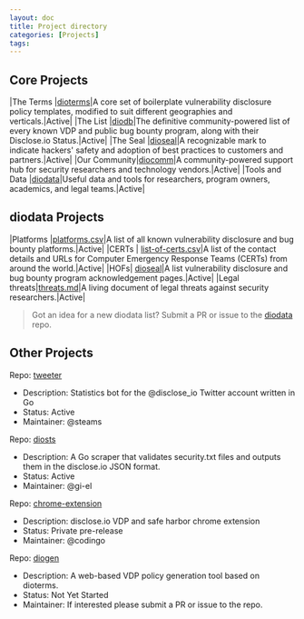 ```yaml
---
layout: doc
title: Project directory
categories: [Projects]
tags: 
---
```

## Core Projects

|The Terms |[dioterms](https://github.com/disclose/dioterms)|A core set of boilerplate vulnerability disclosure policy templates, modified to suit different geographies and verticals.|Active|
|The List |[diodb](https://github.com/disclose/diodb)|The definitive community-powered list of every known VDP and public bug bounty program, along with their Disclose.io Status.|Active|
|The Seal |[dioseal](https://github.com/disclose/dioseal)|A recognizable mark to indicate hackers' safety and adoption of best practices to customers and partners.|Active|
|Our Community|[diocomm](https://community.disclose.io)|A community-powered support hub for security researchers and technology vendors.|Active|
|Tools and Data |[diodata](https://github.com/disclose/diodata)|Useful data and tools for researchers, program owners, academics, and legal teams.|Active|

## diodata Projects

|Platforms |[platforms.csv](https://github.com/disclose/tools-and-data/blob/master/platforms.csv)|A list of all known vulnerability disclosure and bug bounty platforms.|Active|
|CERTs | [list-of-certs.csv](https://github.com/disclose/tools-and-data/blob/master/list-of-certs.csv)|A list of the contact details and URLs for Computer Emergency Response Teams (CERTs) from around the world.|Active|
|HOFs|  [dioseal](https://github.com/disclose/dioseal)|A list vulnerability disclosure and bug bounty program acknowledgement pages.|Active|
|Legal threats|[threats.md](https://github.com/disclose/tools-and-data/blob/master/threats.md)|A living document of legal threats against security researchers.|Active|

> Got an idea for a new diodata list? Submit a PR or issue to the [diodata](https://github.com/disclose/diodata) repo.

## Other Projects

Repo: [tweeter](https://github.com/disclose/tweeter)
- Description: Statistics bot for the @disclose_io Twitter account written in Go
- Status: Active
- Maintainer: @steams

Repo: [diosts](https://github.com/disclose/diosts)
- Description: A Go scraper that validates security.txt files and outputs them in the disclose.io JSON format.
- Status: Active
- Maintainer: @gi-el

Repo: [chrome-extension](https://github.com/disclose/chrome-extension)
- Description: disclose.io VDP and safe harbor chrome extension
- Status: Private pre-release
- Maintainer: @codingo

Repo: [diogen](https://github.com/disclose/diogen)
- Description: A web-based VDP policy generation tool based on dioterms.
- Status: Not Yet Started
- Maintainer: If interested please submit a PR or issue to the repo.
